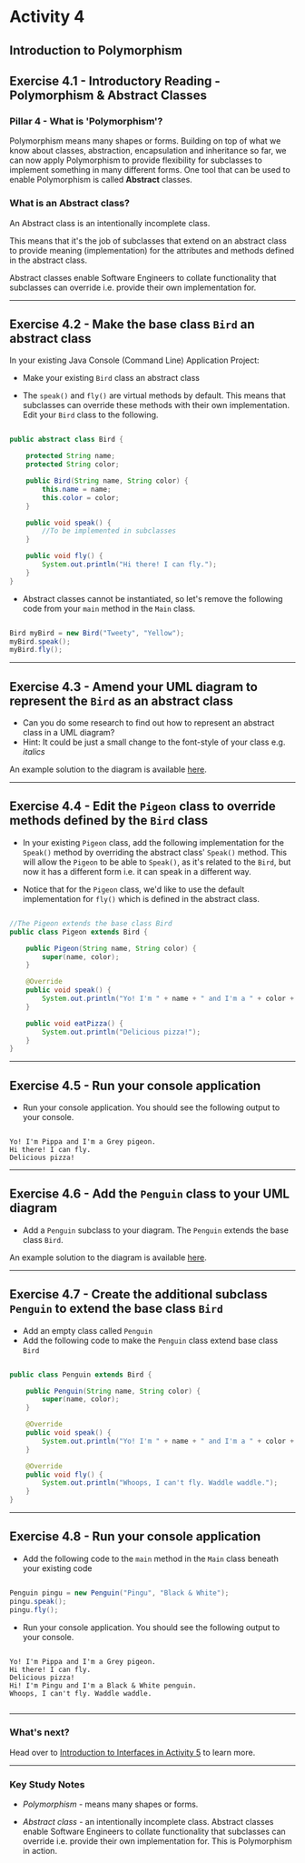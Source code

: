 # Activity 4
## Introduction to Polymorphism

## Exercise 4.1 - Introductory Reading - Polymorphism & Abstract Classes

### Pillar 4 - What is 'Polymorphism'?

Polymorphism means many shapes or forms. Building on top of what we know about classes, abstraction, encapsulation and inheritance so far, we can now apply Polymorphism to provide flexibility for subclasses to implement something in many different forms. One tool that can be used to enable Polymorphism is called **Abstract** classes.

### What is an Abstract class?

An Abstract class is an intentionally incomplete class. 

This means that it's the job of subclasses that extend on an abstract class to provide meaning (implementation) for the attributes and methods defined in the abstract class.

Abstract classes enable Software Engineers to collate functionality that subclasses can override i.e. provide their own implementation for.

---

## Exercise 4.2 - Make the base class `Bird` an abstract class

In your existing Java Console (Command Line) Application Project:

- Make your existing `Bird` class an abstract class

- The `speak()` and `fly()` are virtual methods by default. This means that subclasses can override these methods with their own implementation. Edit your `Bird` class to the following.

```java

public abstract class Bird {

    protected String name;
    protected String color;

    public Bird(String name, String color) {
        this.name = name;
        this.color = color;
    }

    public void speak() {
        //To be implemented in subclasses
    }

    public void fly() {
        System.out.println("Hi there! I can fly.");
    }
}

```

- Abstract classes cannot be instantiated, so let's remove the following code from your `main` method in the `Main` class.

```java

Bird myBird = new Bird("Tweety", "Yellow");
myBird.speak();
myBird.fly();

```

---

## Exercise 4.3 - Amend your UML diagram to represent the `Bird` as an abstract class

- Can you do some research to find out how to represent an abstract class in a UML diagram? 
- Hint: It could be just a small change to the font-style of your class e.g. *italics*

An example solution to the diagram is available [here](../solutions/activity_4_exercise_4.3.png).

---

## Exercise 4.4 - Edit the `Pigeon` class to override methods defined by the `Bird` class

- In your existing `Pigeon` class, add the following implementation for the `Speak()` method by overriding the abstract class' `Speak()` method. This will allow the `Pigeon` to be able to `Speak()`, as it's related to the `Bird`, but now it has a different form i.e. it can speak in a different way.

- Notice that for the `Pigeon` class, we'd like to use the default implementation for `fly()` which is defined in the abstract class.


```java

//The Pigeon extends the base class Bird
public class Pigeon extends Bird {

    public Pigeon(String name, String color) {
        super(name, color);
    }

    @Override
    public void speak() {
        System.out.println("Yo! I'm " + name + " and I'm a " + color + " pigeon.");
    }

    public void eatPizza() {
        System.out.println("Delicious pizza!");
    }
}

```

---
## Exercise 4.5 - Run your console application

- Run your console application. You should see the following output to your console.

```

Yo! I'm Pippa and I'm a Grey pigeon.
Hi there! I can fly.
Delicious pizza!

```

---

## Exercise 4.6 - Add the `Penguin` class to your UML diagram

- Add a `Penguin` subclass to your diagram. The `Penguin` extends the base class `Bird`.

An example solution to the diagram is available [here](../solutions/activity_4_exercise_4.6.png).

---

## Exercise 4.7 - Create the additional subclass `Penguin` to extend the base class `Bird`

- Add an empty class called `Penguin`
- Add the following code to make the `Penguin` class extend base class `Bird`

```java

public class Penguin extends Bird {

    public Penguin(String name, String color) {
        super(name, color);
    }

    @Override
    public void speak() {
        System.out.println("Yo! I'm " + name + " and I'm a " + color + " penguin.");
    }

    @Override
    public void fly() {
        System.out.println("Whoops, I can't fly. Waddle waddle.");
    }
}

```

---

## Exercise 4.8 - Run your console application

- Add the following code to the `main` method in the `Main` class beneath your existing code

```java

Penguin pingu = new Penguin("Pingu", "Black & White");
pingu.speak();
pingu.fly();

```

- Run your console application. You should see the following output to your console.

```

Yo! I'm Pippa and I'm a Grey pigeon.
Hi there! I can fly.
Delicious pizza!
Hi! I'm Pingu and I'm a Black & White penguin.
Whoops, I can't fly. Waddle waddle.


```
---

### What's next?

Head over to [Introduction to Interfaces in Activity 5](./activity_5.md) to learn more.

---

### Key Study Notes

- *Polymorphism* - means many shapes or forms.

- *Abstract class* - an intentionally incomplete class. Abstract classes enable Software Engineers to collate functionality that subclasses can override i.e. provide their own implementation for. This is Polymorphism in action.